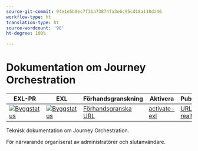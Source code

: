 ```yaml
---
source-git-commit: 94e1e5b9ec7f31a73874fa3e6c95cd18a118da46
workflow-type: ht
translation-type: ht
source-wordcount: '98'
ht-degree: 100%

---
```

# Dokumentation om Journey Orchestration

| EXL-PR | EXL | Förhandsgranskning | Aktivera | Publicerad | Hjälp |
|--- |--- |--- |--- |--- |--- |
| [![Byggstatus](https://docs.ci.corp.adobe.com/view/exl-pr/job/journeys.en_pr-exl/badge/icon)](https://docs.ci.corp.adobe.com/view/exl-pr/job/journeys.en_pr-exl/lastBuild/) | [![Byggstatus](https://docs.ci.corp.adobe.com/view/exl-pr/job/journeys.en_exl/lastBuild/badge/icon)](https://docs.ci.corp.adobe.com/view/exl-pr/job/journeys.en_exl/lastBuild/lastBuild) | [Förhandsgranska URL](https://experienceleague.corp.adobe.com/docs/journeys/using/journey-orchestration-home.html?lang=sv) | [activate-exl](https://docs.ci.corp.adobe.com/job/activate-exl/build/) | [URL i realtid](https://experienceleague.adobe.com/docs/journeys/using/journey-orchestration-home.html?lang=sv) | [Redigeringshandbok](https://experienceleague.adobe.com/docs/authoring-guide-exl/using/home.html?lang=sv) |

Teknisk dokumentation om Journey Orchestration.

För närvarande organiserat av administratörer och slutanvändare.
